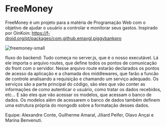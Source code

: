 # FreeMoney
FreeMoney é um projeto para a matéria de Programação Web com o objetivo de ajudar o usuário a controlar e monitorar seus gastos. Inspirado por OinKoin: https://f-droid.org/pt/packages/com.github.emavgl.piggybankpro

![freemoney-small](https://github.com/guiopen/FreeMoney/assets/94094527/52724a27-d1c2-413f-bc86-13c9a39b090f)

fluxo do backend:
Tudo começa no server.js, que é o nosso executável. Lá ele importa o arquivo routes, que define todos os pontos de comunicação do front com o servidor. Nesse arquivo route estarão declarados os pontos de acesso da aplicação e a chamada dos middlewares, que farão a funcão de controle analisando a requisição e chamando um serviço adequado. Os serviços são a parte principal do código, são eles que vão conter as informações de como autenticar o usuário, como tratar os dados recebidos, etc... E são eles que vão acessar os modelos, que acessam o banco de dados. Os modelos além de acessarem o banco de dados também definem uma estrutura própria do mongodb sobre a formatação desses dados.


Equipe: Alexandre Conte, Guilherme Amaral, Jiliard Peifer, Olavo Ançai e Marina Benvenuti.

